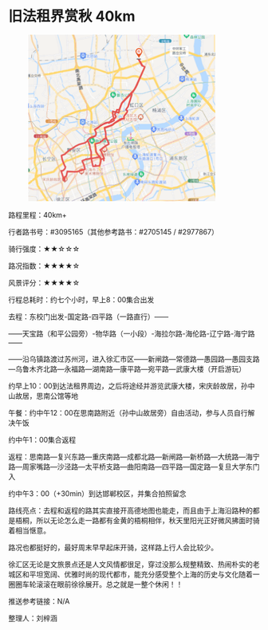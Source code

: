 # 旧法租界赏秋 40km

<figure><img src="../.gitbook/assets/旧法租界赏秋.png" alt="" width="375"><figcaption></figcaption></figure>

路程里程：40km+

行者路书号：#3095165（其他参考路书：#2705145 / #2977867）

骑行强度：★★☆☆☆

路况指数：★★★★☆

风景评分：★★★★☆

行程总耗时：约七个小时，早上8：00集合出发

去程：东校门出发-国定路-四平路（一路直行）——

——天宝路（和平公园旁）-物华路（一小段）-海拉尔路-海伦路-辽宁路-海宁路——

——沿乌镇路渡过苏州河，进入徐汇市区——新闸路—常德路—愚园路—愚园支路—乌鲁木齐北路—永福路—湖南路—康平路—宛平路—武康大楼（开启游玩）

约早上10：00到达法租界周边，之后将途经并游览武康大楼，宋庆龄故居，孙中山故居，思南公馆等地

午餐：约中午12：00在思南路附近（孙中山故居旁）自由活动，参与人员自行解决午饭

约中午1：00集合返程

返程：思南路—复兴东路—重庆南路—成都北路—新闸路—新桥路—大统路—海宁路—周家嘴路—沙泾路—太平桥支路—曲阳南路—四平路—国定路—复旦大学东门入

约中午3：00（+30min）到达邯郸校区，并集合拍照留念

路线亮点：去程和返程的路其实直接开高德地图也能走，而且由于上海沿路种的都是梧桐，所以无论怎么走一路都有金黄的梧桐相伴，秋天里阳光正好微风拂面时骑着相当惬意。

路况也都挺好的，最好周末早早起床开骑，这样路上行人会比较少。

徐汇区无论是文旅景点还是人文风情都很足，穿过没那么规整精致、热闹朴实的老城区和平坦宽阔、优雅时尚的现代都市，能充分感受整个上海的历史与文化随着一圈圈车轮滚滚在眼前徐徐展开。总之就是一整个休闲！！

推送参考链接：N/A

整理人：刘梓涵
